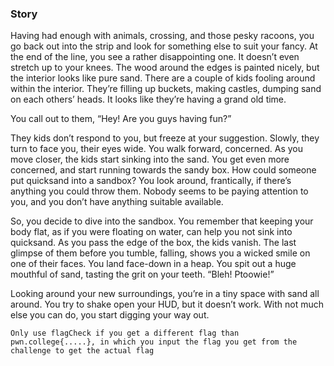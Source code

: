 ### Story
Having had enough with animals, crossing, and those pesky racoons, you go back out into the strip and look for something else to suit your fancy. At the end of the line, you see a rather disappointing one. It doesn’t even stretch up to your knees. The wood around the edges is painted nicely, but the interior looks like pure sand. There are a couple of kids fooling around within the interior. They’re filling up buckets, making castles, dumping sand on each others’ heads. It looks like they’re having a grand old time.

You call out to them, “Hey! Are you guys having fun?”

They kids don’t respond to you, but freeze at your suggestion. Slowly, they turn to face you, their eyes wide. You walk forward, concerned. As you move closer, the kids start sinking into the sand. You get even more concerned, and start running towards the sandy box. How could someone put quicksand into a sandbox? You look around, frantically, if there’s anything you could throw them. Nobody seems to be paying attention to you, and you don’t have anything suitable available.

So, you decide to dive into the sandbox. You remember that keeping your body flat, as if you were floating on water, can help you not sink into quicksand. As you pass the edge of the box, the kids vanish. The last glimpse of them before you tumble, falling, shows you a wicked smile on one of their faces. You land face-down in a heap. You spit out a huge mouthful of sand, tasting the grit on your teeth. “Bleh! Ptoowie!”

Looking around your new surroundings, you’re in a tiny space with sand all around. You try to shake open your HUD, but it doesn’t work. With not much else you can do, you start digging your way out.


`Only use flagCheck if you get a different flag than pwn.college{.....}, in which you input the flag you get from the challenge to get the actual flag`